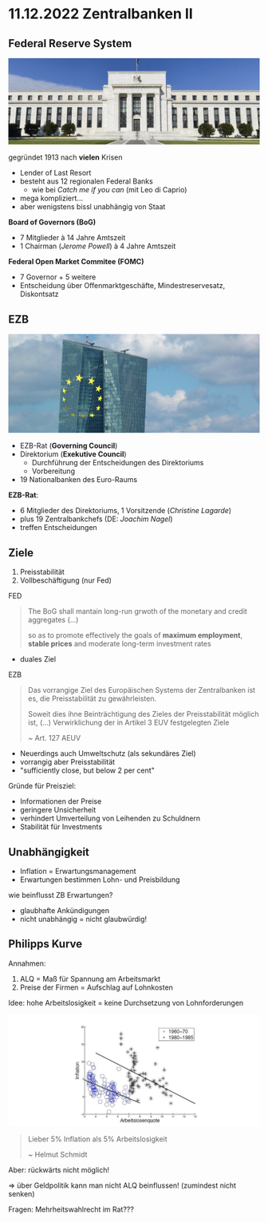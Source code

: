 # 11.12.2022 Zentralbanken II



## Federal Reserve System

![img](../images/2022-12-13_17-24-43.jpg)

gegründet 1913 nach **vielen** Krisen

- Lender of Last Resort
- besteht aus 12 regionalen Federal Banks
    - wie bei *Catch me if you can* (mit Leo di Caprio)
- mega kompliziert...
- aber wenigstens bissl unabhängig von Staat

**Board of Governors (BoG)**

- 7 Mitglieder à 14 Jahre Amtszeit
- 1 Chairman (*Jerome Powell*) à 4 Jahre Amtszeit

**Federal Open Market Commitee (FOMC)**

- 7 Governor + 5 weitere
- Entscheidung über Offenmarktgeschäfte, Mindestreservesatz, Diskontsatz

## EZB

![img](../images/2022-12-13_17-25-32.jpg)

- EZB-Rat (**Governing Council**)
- Direktorium (**Exekutive Council**)
    - Durchführung der Entscheidungen des Direktoriums
    - Vorbereitung
- 19 Nationalbanken des Euro-Raums



**EZB-Rat**:

- 6 Mitglieder des Direktoriums, 1 Vorsitzende (*Christine Lagarde*)
- plus 19 Zentralbankchefs (DE: *Joachim Nagel*)
- treffen Entscheidungen



## Ziele

1. Preisstabilität
2. Vollbeschäftigung (nur Fed)

FED

> The BoG shall mantain long-run grwoth of the monetary and credit aggregates (...)
>
> so as to promote effectively the goals of **maximum employment**, **stable prices** and moderate long-term investment rates

- duales Ziel

EZB

> Das vorrangige Ziel des Europäischen Systems der Zentralbanken ist es, die Preisstabilität zu gewährleisten.
>
> Soweit dies ihne Beinträchtigung des Zieles der Preisstabilität möglich ist, (...) Verwirklichung der in Artikel 3 EUV festgelegten Ziele
>
> ~ Art. 127 AEUV

- Neuerdings auch Umweltschutz (als sekundäres Ziel) 
- vorrangig aber Preisstabilität
- "sufficiently close, but below 2 per cent" 



Gründe für Preisziel:

- Informationen der Preise
- geringere Unsicherheit
- verhindert Umverteilung von Leihenden zu Schuldnern
- Stabilität für Investments



## Unabhängigkeit

- Inflation = Erwartungsmanagement
- Erwartungen bestimmen Lohn- und Preisbildung

wie beinflusst ZB Erwartungen?

- glaubhafte Ankündigungen
- nicht unabhängig = nicht glaubwürdig!



## Philipps Kurve

Annahmen:

1. ALQ = Maß für Spannung am Arbeitsmarkt
2. Preise der Firmen  = Aufschlag auf Lohnkosten

Idee: hohe Arbeitslosigkeit = keine Durchsetzung von Lohnforderungen

![img](../images/2022-12-13_17-36-04.jpg)

> Lieber 5% Inflation als 5% Arbeitslosigkeit
>
> ~ Helmut Schmidt

Aber: rückwärts nicht möglich!

=> über Geldpolitik kann man nicht ALQ beinflussen! (zumindest nicht senken)

Fragen: Mehrheitswahlrecht im Rat???

